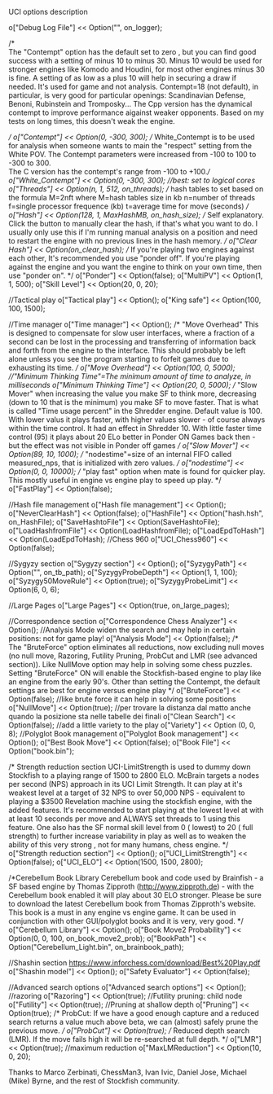  UCI options description
  
  o["Debug Log File"]          << Option("", on_logger);
  
  /*  
	  The "Contempt" option has the default set to zero , but you can find good success with a setting of minus 10 to minus 30. Minus 10 would be used for stronger engines like Komodo and Houdini, for most other engines minus 30 is fine. A setting of as low as a plus 10 will help in securing a draw if needed. It's used for game and not analysis.
	  Contempt=18 (not default), in particular, is very good for particular openings: Scandinavian Defense, Benoni, Rubinstein and Tromposky... The Cpp version has the dynamical contempt to improve performance aigainst weaker opponents. Based on my tests on long times, this doesn't weak the engine.
  
  */
  o["Contempt"]               << Option(0, -300, 300);
  /* White_Contempt is to be used for analysis when someone wants to main the "respect" setting from the White POV. The Contempt parameters were increased from -100 to 100 to -300 to 300.  
  The C version has the contempt's range from -100 to +100.*/  
  o["White_Contempt"]         << Option(0, -300, 300);
  //best: set to logical cores
  o["Threads"]                 << Option(n, 1, 512, on_threads);
  /*
    hash tables to set based on the formula M=2nft where
    M=hash tables size in kb
	n=number of threads
	f=single processor frequence (kb)
	t=average time for move (seconds)
  */
  o["Hash"]                    << Option(128, 1, MaxHashMB, on_hash_size);
  /*
   Self explanatory. Click the button to manually clear the hash, if that's what you want to do. I usually only use this if I'm running manual analysis on a position and need to restart the engine with no previous lines in the hash memory.
  */
  o["Clear Hash"]              << Option(on_clear_hash);
  /*
	If you're playing two engines against each other, It's recommended you use "ponder off". If you're playing against the engine and you want the engine to think on your own time, then use "ponder on".
  */
  o["Ponder"]                  << Option(false);
  o["MultiPV"]                 << Option(1, 1, 500);
  o["Skill Level"]             << Option(20, 0, 20);

  //Tactical play
  o["Tactical play"]          << Option();
  o["King safe"]             << Option(100, 100, 1500);  

  //Time manager
  o["Time manager"]          << Option();
  /*
	"Move Overhead" This is designed to compensate for slow user interfaces, where a
	fraction of a second can be lost in the processing and transferring of
	information back and forth from the engine to the interface.  This
	should probably be left alone unless you see the program starting to
	forfeit games due to exhausting its time.
  */
  o["Move Overhead"]           << Option(100, 0, 5000);
  //"Minimum Thinking Time"=The minimum amount of time to analyze, in milliseconds
  o["Minimum Thinking Time"]    << Option(20, 0, 5000);
  /*
    "Slow Mover"  when increasing the value you make SF to think more, decreasing (down to 10 that is the minimum) you make SF to move faster. That is what is called "Time usage percent" in the Shredder engine. Default value is 100. With lower valus it plays faster, with higher values slower - of course always within the time control. It had an effect in Shredder 10. With little faster time control (95) it plays about 20 ELo better in Ponder ON Games back then - but the effect was not visible in Ponder off games
   */ 
  o["Slow Mover"]               << Option(89, 10, 1000);
  /*
    "nodestime"=size of an internal FIFO called measured_nps, that is
    initialized with zero values. 
  */
  o["nodestime"]               << Option(0, 0, 10000);
  /*
   "play fast" option when mate is found for quicker play. This mostly useful in engine vs engine play to speed up play.
  */
  o["FastPlay"]                << Option(false);
  
  //Hash file management
  o["Hash file management"]          << Option();
  o["NeverClearHash"]		   << Option(false);
  o["HashFile"]		           << Option("hash.hsh", on_HashFile);
  o["SaveHashtoFile"]		   << Option(SaveHashtoFile);
  o["LoadHashfromFile"]		   << Option(LoadHashfromFile);
  o["LoadEpdToHash"]            << Option(LoadEpdToHash);
  //Chess 960
  o["UCI_Chess960"]            << Option(false); 
  
  //Sygyzy section
  o["Sygyzy section"]          << Option();
  o["SyzygyPath"]              << Option("<empty>", on_tb_path);
  o["SyzygyProbeDepth"]        << Option(1, 1, 100);
  o["Syzygy50MoveRule"]        << Option(true);
  o["SyzygyProbeLimit"]        << Option(6, 0, 6);
  
  //Large Pages
  o["Large Pages"]             << Option(true, on_large_pages);
  
  //Correspondence section
  o["Correspondence Chess Analyzer"]     << Option();
  //Analysis Mode widen the search and may help in certain positions: not for game play!
  o["Analysis Mode"]     << Option(false);
  /*	
   The "BruteForce" option eliminates all reductions, now excluding null moves (no null move, Razoring, Futility Pruning, ProbCut and LMR (see advanced section)). Like NullMove option may help in solving some chess puzzles. Setting "BruteForce" ON will enable the Stockfish-based engine to play like an engine from the early 90's. Other than setting the Contempt, the default settings are best for engine versus engine play
  */
  o["BruteForce"]            << Option(false);
  //like brute force it can help in solving some positions 
  o["NullMove"]                << Option(true);
  //per trovare la distanza dal matto anche quando la posizione sta nelle tabelle dei finali
  o["Clean Search"]            << Option(false);
  //add a little variety to the play
  o["Variety"]               << Option (0, 0, 8);
  //Polyglot Book management
  o["Polyglot Book management"] << Option();
  o["Best Book Move"]          << Option(false);
  o["Book File"]               << Option("book.bin");

  /*
    Strength reduction section
	UCI-LimitStrength is used to dummy down Stockfish to a playing range of 1500 to 2800 ELO. McBrain targets a nodes per second (NPS) approach in its UCI Limit Strength. It can play at it's weakest level at a target of 32 NPS to over 50,000 NPS - equivalent to playing a $3500 Revelation machine using the stockfish engine, with the added features. It's recommended to start playing at the lowest level at with at least 10 seconds per move and ALWAYS set threads to 1 using this feature. One also has the SF normal skill level from 0 ( lowest) to 20 ( full strength) to further increase variability in play as well as to weaken the ability of this very strong , not for many humans, chess engine. */
  o["Strength reduction section"]          << Option();
  o["UCI_LimitStrength"]     << Option(false);
  o["UCI_ELO"]               << Option(1500, 1500, 2800);

  /*Cerebellum Book Library
  Cerebellum book and code used by Brainfish - a SF based engine by Thomas Zipproth (http://www.zipproth.de) - with the Cerebellum book enabled it will play about 30 ELO stronger. Please be sure to download the latest Cerebellum book from Thomas Zipproth's website. This book is a must in any engine vs engine game. It can be used in conjunction with other GUI/polyglot books and it is very, very good. */
  o["Cerebellum Library"]       << Option();
  o["Book Move2 Probability"]   << Option(0, 0, 100, on_book_move2_prob);
  o["BookPath"]                 << Option("Cerebellum_Light.bin", on_brainbook_path);
  
  //Shashin section https://www.inforchess.com/download/Best%20Play.pdf
  o["Shashin model"]     << Option();
  o["Safety Evaluator"]        << Option(false);
  
  //Advanced search options
  o["Advanced search options"]      << Option();
  //razoring
  o["Razoring"]               << Option(true);
  //Futility pruning: child node
  o["Futility"]               << Option(true);
  //Pruning at shallow depth
  o["Pruning"]                << Option(true);
  /*
    ProbCut: If we have a good enough capture and a reduced search returns a value
    much above beta, we can (almost) safely prune the previous move.
  */
  o["ProbCut"]                << Option(true);
  /*
    Reduced depth search (LMR). If the move fails high it will be
    re-searched at full depth.
  */
  o["LMR"]                    << Option(true);
  //maximum reduction
  o["MaxLMReduction"]         << Option(10, 0, 20);
  
		
Thanks to Marco Zerbinati, ChessMan3, Ivan Ivic, Daniel Jose, Michael (Mike) Byrne, and the rest of Stockfish community.
	
